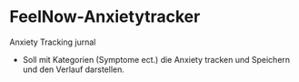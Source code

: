 # FeelNow-Anxietytracker
Anxiety Tracking jurnal
- Soll mit Kategorien (Symptome ect.) die Anxiety tracken und Speichern und den Verlauf darstellen. 
